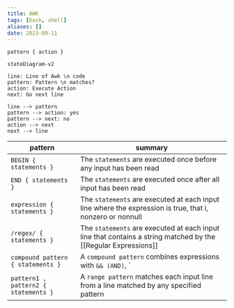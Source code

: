 ```yaml
---
title: AWK
tags: [bash, shell]
aliases: []
date: 2023-09-11
---
```


`pattern { action }`

```mermaid
stateDiagram-v2

line: Line of Awk \n code
pattern: Pattern \n matches?
action: Execute Action
next: Go next line

line --> pattern
pattern --> action: yes
pattern --> next: no
action --> next
next --> line
```

pattern | summary
--- | ---
`BEGIN { statements }` | The `statements` are executed once before any input has been read
`END { statements }` | The `statements` are executed once after all input has been read
`expression { statements }` | The `statements` are executed at each input line where the expression is true, that i, nonzero or nonnull
`/regex/ { statements }` |  The `statements` are executed at each input line that contains a string matched by the [[Regular Expressions]]
`compound pattern { statements }` | A `compound pattern` combines expressions with `&& (AND)`, `|| (OR)`, `! (NOT)` and `()`
`pattern1 , pattern2 { statements }` | A `range pattern` matches each input line from a line matched by any specified pattern
